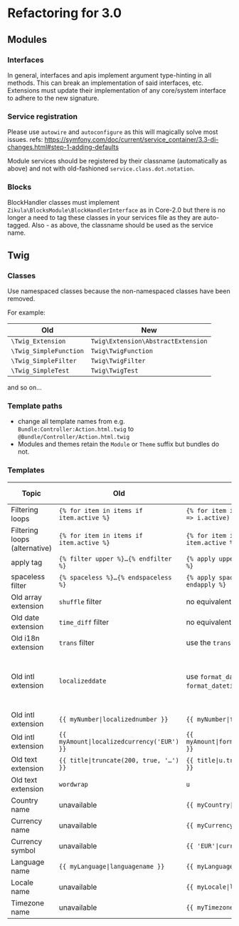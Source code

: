 # Refactoring for 3.0

## Modules

### Interfaces

In general, interfaces and apis implement argument type-hinting in all methods. This can break an implementation of said
interfaces, etc. Extensions must update their implementation of any core/system interface to adhere to the new signature.

### Service registration

Please use `autowire` and `autoconfigure` as this will magically solve most issues.
refs: https://symfony.com/doc/current/service_container/3.3-di-changes.html#step-1-adding-defaults

Module services should be registered by their classname (automatically as above) and not with old-fashioned
`service.class.dot.notation`.

### Blocks

BlockHandler classes must implement `Zikula\BlocksModule\BlockHandlerInterface` as in Core-2.0 but there is no longer
a need to tag these classes in your services file as they are auto-tagged. Also - as above, the classname should be
used as the service name.

## Twig

### Classes

Use namespaced classes because the non-namespaced classes have been removed.

For example:

| Old | New |
| --- | --- |
| `\Twig_Extension` | `Twig\Extension\AbstractExtension` |
| `\Twig_SimpleFunction` | `Twig\TwigFunction` |
| `\Twig_SimpleFilter` | `Twig\TwigFilter` |
| `\Twig_SimpleTest` | `Twig\TwigTest` |

and so on…

### Template paths

- change all template names from e.g. `Bundle:Controller:Action.html.twig` to `@Bundle/Controller/Action.html.twig`
- Modules and themes retain the `Module` or `Theme` suffix but bundles do not.

### Templates

| Topic | Old | New | Further information |
| ---- | --- | --- | ------- |
| Filtering loops | `{% for item in items if item.active %}` | `{% for item in items\|filter(i => i.active) %}` | [blog post](https://symfony.com/blog/twig-adds-filter-map-and-reduce-features) with more examples |
| Filtering loops (alternative) | `{% for item in items if item.active %}` | `{% for item in items %}{% if item.active %}` | |
| apply tag | `{% filter upper %}…{% endfilter %}` | `{% apply upper %}…{% endapply %}` | [blog post](https://symfony.com/blog/twig-adds-filter-map-and-reduce-features#the-apply-tag) |
| spaceless filter | `{% spaceless %}…{% endspaceless %}` | `{% apply spaceless %}…{% endapply %}` | [blog post](https://symfony.com/blog/better-white-space-control-in-twig-templates#added-a-spaceless-filter) |
| Old array extension | `shuffle` filter | no equivalent |
| Old date extension | `time_diff` filter | no equivalent |
| Old i18n extension | `trans` filter | use the `trans` filter from Symfony | [trans](https://symfony.com/doc/current/reference/twig_reference.html#trans) reference |
| Old intl extension | `localizeddate` | use `format_date`, `format_datetime`, `format_time` | [format_date](https://twig.symfony.com/doc/3.x/filters/format_date.html) reference, [format_datetime](https://twig.symfony.com/format_datetime) reference, [format_time](https://twig.symfony.com/format_time) reference |
| Old intl extension | `{{ myNumber\|localizednumber }}` | `{{ myNumber\|format_number }}` | [format_number](https://twig.symfony.com/doc/3.x/filters/format_number.html) reference |
| Old intl extension | `{{ myAmount\|localizedcurrency('EUR') }}` | `{{ myAmount\|format_currency('EUR') }}` | [format_currency](https://twig.symfony.com/doc/3.x/filters/format_currency.html) reference |
| Old text extension | `{{ title\|truncate(200, true, '…') }}` | `{{ title\|u.truncate(200, '…') }}` | [u filter](https://twig.symfony.com/doc/3.x/filters/u.html) reference |
| Old text extension | `wordwrap` | `u` | [u filter](https://twig.symfony.com/doc/3.x/filters/u.html) reference |
| Country name | unavailable | `{{ myCountry\|country_name }}` | [country_name](https://twig.symfony.com/country_name) reference |
| Currency name | unavailable | `{{ myCurrency\|currency_name }}` | [currency_name](https://twig.symfony.com/currency_name) reference |
| Currency symbol | unavailable | `{{ 'EUR'\|currency_symbol }}` | [currency_symbol](https://twig.symfony.com/currency_symbol) reference |
| Language name | `{{ myLanguage\|languagename }}` | `{{ myLanguage\|language_name }}` | [language_name](https://twig.symfony.com/language_name) reference |
| Locale name | unavailable | `{{ myLocale\|locale_name }}` | [locale_name](https://twig.symfony.com/locale_name) reference |
| Timezone name | unavailable | `{{ myTimezone\|timezone_name }}` | [timezone_name](https://twig.symfony.com/timezone_name) reference |
